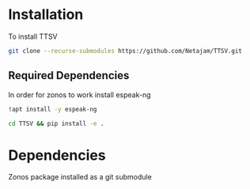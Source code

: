 # Installation
To install TTSV
```bash
git clone --recurse-submodules https://github.com/Netajam/TTSV.git
```
## Required Dependencies
In order for zonos to work install espeak-ng
```bash
!apt install -y espeak-ng
```

```bash
cd TTSV && pip install -e .
```
# Dependencies

Zonos package installed as a git submodule

